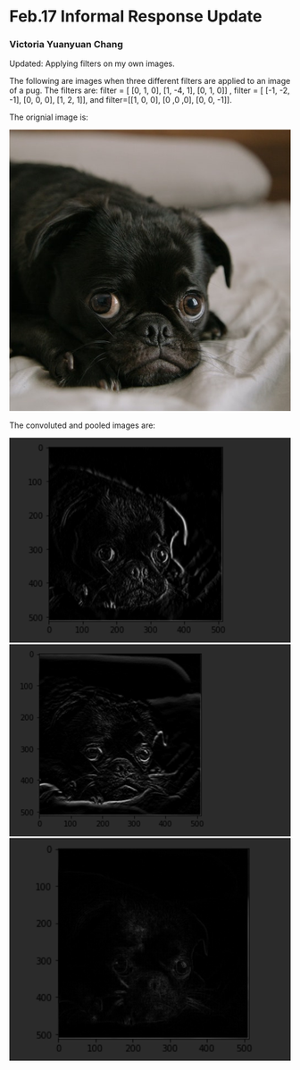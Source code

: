 # Feb.17 Informal Response Update
### Victoria Yuanyuan Chang
Updated: Applying filters on my own images. 

The following are images when three different filters are applied to an image of a pug. The filters are: filter = [ [0, 1, 0], [1, -4, 1], [0, 1, 0]]
, filter = [ [-1, -2, -1], [0, 0, 0], [1, 2, 1]], and filter=[[1, 0, 0], [0 ,0 ,0], [0, 0, -1]].

The orignial image is: 

![](pug.jpg)

The convoluted and pooled images are:

![](pug1.png)
![](pug3.png)
![](pug2.png)
